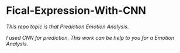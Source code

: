 # Fical-Expression-With-CNN

*This repo topic is that Prediction Emotion Analysis.*

*I used CNN for prediction.* 
*This work can be help to you for a Emotion Analysis.* 

